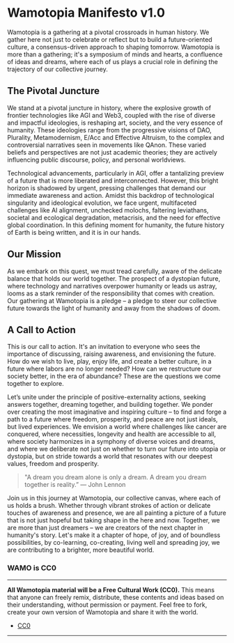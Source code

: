 # Wamotopia Manifesto v1.0

Wamotopia is a gathering at a pivotal crossroads in human history. We gather here not just to celebrate or reflect but to build a future-oriented culture, a consensus-driven approach to shaping tomorrow. Wamotopia is more than a gathering; it's a symposium of minds and hearts, a confluence of ideas and dreams, where each of us plays a crucial role in defining the trajectory of our collective journey.

## The Pivotal Juncture

We stand at a pivotal juncture in history, where the explosive growth of frontier technologies like AGI and Web3, coupled with the rise of diverse and impactful ideologies, is reshaping art, society, and the very essence of humanity. These ideologies range from the progressive visions of DAO, Plurality, Metamodernism, E/Acc and Effective Altruism, to the complex and controversial narratives seen in movements like QAnon. These varied beliefs and perspectives are not just academic theories; they are actively influencing public discourse, policy, and personal worldviews.

Technological advancements, particularly in AGI, offer a tantalizing preview of a future that is more liberated and interconnected. However, this bright horizon is shadowed by urgent, pressing challenges that demand our immediate awareness and action. Amidst this backdrop of technological singularity and ideological evolution, we face urgent, multifaceted challenges like AI alignment, unchecked molochs, faltering leviathans, societal and ecological degradation, metacrisis, and the need for effective global coordination. In this defining moment for humanity, the future history of Earth is being written, and it is in our hands.

## Our Mission

As we embark on this quest, we must tread carefully, aware of the delicate balance that holds our world together. The prospect of a dystopian future, where technology and narratives overpower humanity or leads us astray, looms as a stark reminder of the responsibility that comes with creation. Our gathering at Wamotopia is a pledge – a pledge to steer our collective future towards the light of humanity and away from the shadows of doom.

## A Call to Action

This is our call to action. It's an invitation to everyone who sees the importance of discussing, raising awareness, and envisioning the future. How do we wish to live, play, enjoy life, and create a better culture, in a future where labors are no longer needed? How can we restructure our society better, in the era of abundance? These are the questions we come together to explore.

Let’s unite under the principle of positive-externality actions, seeking answers together, dreaming together, and building together. We ponder over creating the most imaginative and inspiring culture – to find and forge a path to a future where freedom, prosperity, and peace are not just ideals, but lived experiences. We envision a world where challenges like cancer are conquered, where necessities, longevity and health are accessible to all, where society harmonizes in a symphony of diverse voices and dreams, and where we deliberate not just on whether to turn our future into utopia or dystopia, but on stride towards a world that resonates with our deepest values, freedom and prosperity.

> "A dream you dream alone is only a dream. A dream you dream together is reality.” 
> — John Lennon

Join us in this journey at Wamotopia, our collective canvas, where each of us holds a brush. Whether through vibrant strokes of action or delicate touches of awareness and presence, we are all painting a picture of a future that is not just hopeful but taking shape in the here and now. Together, we are more than just dreamers – we are creators of the next chapter in humanity's story. Let's make it a chapter of hope, of joy, and of boundless possibilities, by co-learning, co-creating, living well and spreading joy, we are contributing to a brighter, more beautiful world.

### WAMO is CC0

---

**All Wamotopia material will be a Free Cultural Work (CC0).** This means that anyone can freely remix, distribute, these contents and ideas based on their understanding, without permission or payment. Feel free to fork, create your own version of Wamotopia and share it with the world.

* [CC0](https://creativecommons.org/public-domain/cc0/)

---
